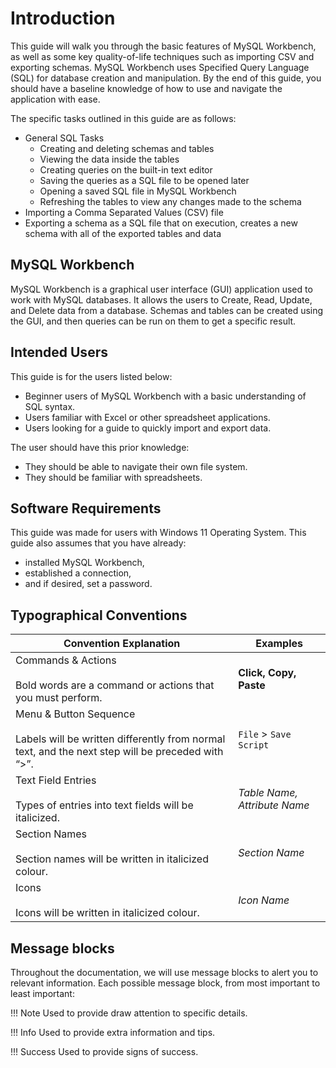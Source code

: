 # Introduction

This guide will walk you through the basic features of MySQL Workbench, as well as some key quality-of-life techniques such as importing CSV and exporting schemas. MySQL Workbench uses Specified Query Language (SQL) for database creation and manipulation. By the end of this guide, you should have a baseline knowledge of how to use and navigate the application with ease.

The specific tasks outlined in this guide are as follows:

- General SQL Tasks
  - Creating and deleting schemas and tables
  - Viewing the data inside the tables
  - Creating queries on the built-in text editor
  - Saving the queries as a SQL file to be opened later
  - Opening a saved SQL file in MySQL Workbench
  - Refreshing the tables to view any changes made to the schema
- Importing a Comma Separated Values (CSV) file
- Exporting a schema as a SQL file that on execution, creates a new schema with all of the exported tables and data

## MySQL Workbench

MySQL Workbench is a graphical user interface (GUI) application used to work with MySQL databases. It allows the users to Create, Read, Update, and Delete data from a database. Schemas and tables can be created using the GUI, and then queries can be run on them to get a specific result.

## Intended Users

This guide is for the users listed below:

- Beginner users of MySQL Workbench with a basic understanding of SQL syntax.
- Users familiar with Excel or other spreadsheet applications.
- Users looking for a guide to quickly import and export data.

The user should have this prior knowledge:

- They should be able to navigate their own file system.
- They should be familiar with spreadsheets.

## Software Requirements

This guide was made for users with Windows 11 Operating System. This guide also assumes that you have already:

- installed MySQL Workbench,
- established a connection,
- and if desired, set a password.

## Typographical Conventions

|Convention Explanation|Examples|
|-|-|
|Commands & Actions <br><br> Bold words are a command or actions that you must perform. |<span class=action>**Click, Copy, Paste**</span>|
|Menu & Button Sequence<br><br>Labels will be written differently from normal text, and the next step will be preceded with “>”.|`File` > `Save Script`|
|Text Field Entries<br><br>Types of entries into text fields will be italicized.|*Table Name, Attribute Name*|
|Section Names<br><br>Section names will be written in italicized colour.|<span class=title>*Section Name*</span>|
|Icons<br><br>Icons will be written in italicized colour.|<span class=icons>*Icon Name*</span>|

## Message blocks

Throughout the documentation, we will use message blocks to alert you to relevant information.
Each possible message block, from most important to least important:

!!! Note
    Used to provide draw attention to specific details.

!!! Info
    Used to provide extra information and tips.

!!! Success
    Used to provide signs of success.
